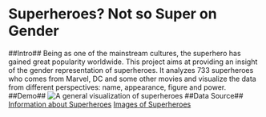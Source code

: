 # Superheroes? Not so Super on Gender #
##Intro##
Being as one of the mainstream cultures, the superhero has gained great popularity worldwide. This project aims at providing an insight of the gender representation of superheroes. It analyzes 733 superheroes who comes from Marvel, DC and some other movies and visualize the data from different perspectives: name, appearance, figure and power.
##Demo##
![A general visualization of superheroes](https://im2.ezgif.com/tmp/ezgif-2-e0a1c862f523.gif)
##Data Source##
[Information about Superheroes](https://www.kaggle.com/claudiodavi/superhero-set)
[Images of Superheroes](https://superheroapi.com/)
